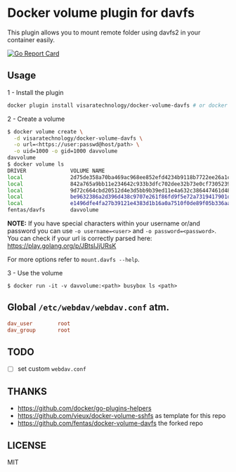 # Docker volume plugin for davfs

This plugin allows you to mount remote folder using davfs2 in your container easily.

[![Go Report Card](https://goreportcard.com/badge/github.com/VisaraTechnology/docker-volume-davfs)](https://goreportcard.com/report/github.com/VisaraTechnology/docker-volume-davfs)

## Usage

1 - Install the plugin

```sh
docker plugin install visaratechnology/docker-volume-davfs # or docker plugin install visaratechnology/docker-volume-davfs DEBUG=1
```

2 - Create a volume

```sh
$ docker volume create \
  -d visaratechnology/docker-volume-davfs \
  -o url=<https://user:passwd@host/path> \
  -o uid=1000 -o gid=1000 davvolume
davvolume
$ docker volume ls
DRIVER              VOLUME NAME
local               2d75de358a70ba469ac968ee852efd4234b9118b7722ee26a1c5a90dcaea6751
local               842a765a9bb11e234642c933b3dfc702dee32b73e0cf7305239436a145b89017
local               9d72c664cbd20512d4e3d5bb9b39ed11e4a632c386447461d48ed84731e44034
local               be9632386a2d396d438c9707e261f86fd9f5e72a7319417901d84041c8f14a4d
local               e1496dfe4fa27b39121e4383d1b16a0a7510f0de89f05b336aab3c0deb4dda0e
fentas/davfs        davvolume
```

**NOTE:** If you have special characters within your username or/and password you can use `-o username=<user>` and `-o password=<password>`.
You can check if your url is correctly parsed here: https://play.golang.org/p/JBtsIJjURsK

For more options refer to `mount.davfs --help`.

3 - Use the volume

```
$ docker run -it -v davvolume:<path> busybox ls <path>
```

## Global `/etc/webdav/webdav.conf` atm.
```ini
dav_user        root
dav_group       root
```

## TODO
- [ ] set custom `webdav.conf`

## THANKS

- https://github.com/docker/go-plugins-helpers
- https://github.com/vieux/docker-volume-sshfs as template for this repo
- https://github.com/fentas/docker-volume-davfs the forked repo

## LICENSE

MIT
